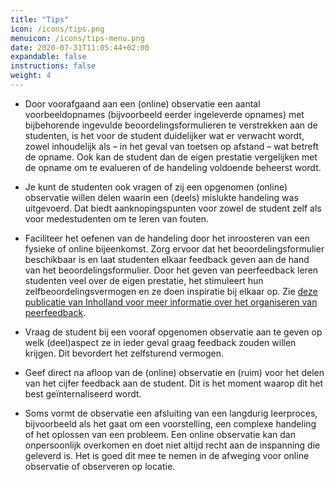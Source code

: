 ```yaml
---
title: "Tips"
icon: /icons/tips.png
menuicon: /icons/tips-menu.png
date: 2020-07-31T11:05:44+02:00
expandable: false
instructions: false
weight: 4
---
```


*	Door voorafgaand aan een (online) observatie een aantal voorbeeldopnames (bijvoorbeeld eerder ingeleverde opnames) met bijbehorende ingevulde beoordelingsformulieren te verstrekken aan de studenten, is het voor de student duidelijker wat er verwacht wordt, zowel inhoudelijk als – in het geval van toetsen op afstand – wat betreft de opname. Ook kan de student dan de eigen prestatie vergelijken met de opname om te evalueren of de handeling voldoende beheerst wordt.  

*	Je kunt de studenten ook vragen of zij een opgenomen (online) observatie willen delen waarin een (deels) mislukte handeling was uitgevoerd. Dat biedt aanknopingspunten voor zowel de student zelf als voor medestudenten om te leren van fouten. 

*	Faciliteer het oefenen van de handeling door het inroosteren van een fysieke of online bijeenkomst. Zorg ervoor dat het beoordelingsformulier beschikbaar is en laat studenten elkaar feedback geven aan de hand van het beoordelingsformulier. Door het geven van peerfeedback leren studenten veel over de eigen prestatie, het stimuleert hun zelfbeoordelingsvermogen en ze doen inspiratie bij elkaar op. Zie [deze publicatie van Inholland voor meer informatie over het organiseren van peerfeedback](https://www.inholland.nl/onderzoek/publicaties/handreiking-voor-het-scripten-van-peerreview/). 

*	Vraag de student bij een vooraf opgenomen observatie aan te geven op welk (deel)aspect ze in ieder geval graag feedback zouden willen krijgen. Dit bevordert het zelfsturend vermogen. 

*	Geef direct na afloop van de (online) observatie en (ruim) voor het delen van het cijfer feedback aan de student. Dit is het moment waarop dit het best geïnternaliseerd wordt.  

*	Soms vormt de observatie een afsluiting van een langdurig leerproces, bijvoorbeeld als het gaat om een voorstelling, een complexe handeling of het oplossen van een probleem. Een online observatie kan dan onpersoonlijk overkomen en doet niet altijd recht aan de inspanning die geleverd is. Het is goed dit mee te nemen in de afweging voor online observatie of observeren op locatie. 